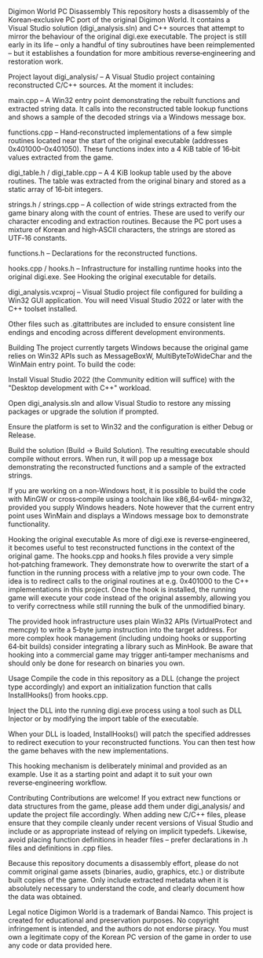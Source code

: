 <!-- This repository documents a work‑in‑progress reconstruction of a very obscure piece of gaming history: the Korean‑exclusive PC port of the first **Digimon World** title. The goal of the project is to analyse and disassemble the original executable, re‑implement its behaviour in portable C/C++ and provide infrastructure for testing the reconstructed code side‑by‑side with the original game. The end result is not meant to be a full "free game" but rather a research vehicle for understanding how this port was put together and preserving it for posterity. Please note that this repository does **not** contain or distribute any copyrighted game assets. You will need a legal copy of the Korean PC version of **Digimon World** (often referred to as *디지몬 월드*) in order to make use of the project. All data files supplied here are either extracted metadata (such as lookup tables and strings) or new code written from scratch. -->
Digimon World PC Disassembly
This repository hosts a disassembly of the Korean‑exclusive PC port of
the original Digimon World. It contains a Visual Studio solution
(digi_analysis.sln) and C++ sources that attempt to mirror the
behaviour of the original digi.exe executable. The project is still
early in its life – only a handful of tiny subroutines have been
reimplemented – but it establishes a foundation for more ambitious
reverse‑engineering and restoration work.

Project layout
digi_analysis/ – A Visual Studio project containing reconstructed
C/C++ sources. At the moment it includes:

main.cpp – A Win32 entry point demonstrating the rebuilt
functions and extracted string data. It calls into the
reconstructed table lookup functions and shows a sample of the
decoded strings via a Windows message box.

functions.cpp – Hand‑reconstructed implementations of a few
simple routines located near the start of the original executable
(addresses 0x401000–0x401050). These functions index into a
4 KiB table of 16‑bit values extracted from the game.

digi_table.h / digi_table.cpp – A 4 KiB lookup table used by
the above routines. The table was extracted from the original
binary and stored as a static array of 16‑bit integers.

strings.h / strings.cpp – A collection of wide strings
extracted from the game binary along with the count of entries.
These are used to verify our character encoding and extraction
routines. Because the PC port uses a mixture of Korean and
high‑ASCII characters, the strings are stored as UTF‑16 constants.

functions.h – Declarations for the reconstructed functions.

hooks.cpp / hooks.h – Infrastructure for installing runtime
hooks into the original digi.exe. See Hooking the original
executable for details.

digi_analysis.vcxproj – Visual Studio project file configured
for building a Win32 GUI application. You will need Visual Studio
2022 or later with the C++ toolset installed.

Other files such as .gitattributes are included to ensure consistent
line endings and encoding across different development environments.

Building
The project currently targets Windows because the original game relies
on Win32 APIs such as MessageBoxW, MultiByteToWideChar and the
WinMain entry point. To build the code:

Install Visual Studio 2022 (the Community edition will suffice)
with the "Desktop development with C++" workload.

Open digi_analysis.sln and allow Visual Studio to restore any
missing packages or upgrade the solution if prompted.

Ensure the platform is set to Win32 and the configuration is
either Debug or Release.

Build the solution (Build → Build Solution). The resulting
executable should compile without errors. When run, it will pop up
a message box demonstrating the reconstructed functions and a sample
of the extracted strings.

If you are working on a non‑Windows host, it is possible to build the
code with MinGW or cross‑compile using a toolchain like x86_64‑w64‑ mingw32, provided you supply Windows headers. Note however that the
current entry point uses WinMain and displays a Windows message box
to demonstrate functionality.

Hooking the original executable
As more of digi.exe is reverse‑engineered, it becomes useful to
test reconstructed functions in the context of the original game. The
hooks.cpp and hooks.h files provide a very simple hot‑patching
framework. They demonstrate how to overwrite the start of a function
in the running process with a relative jmp to your own code. The
idea is to redirect calls to the original routines at e.g. 0x401000
to the C++ implementations in this project. Once the hook is
installed, the running game will execute your code instead of the
original assembly, allowing you to verify correctness while still
running the bulk of the unmodified binary.

The provided hook infrastructure uses plain Win32 APIs (VirtualProtect
and memcpy) to write a 5‑byte jump instruction into the target
address. For more complex hook management (including undoing hooks or
supporting 64‑bit builds) consider integrating a library such as
MinHook. Be aware that
hooking into a commercial game may trigger anti‑tamper mechanisms and
should only be done for research on binaries you own.

Usage
Compile the code in this repository as a DLL (change the
project type accordingly) and export an initialization function that
calls InstallHooks() from hooks.cpp.

Inject the DLL into the running digi.exe process using a tool
such as DLL Injector or by modifying
the import table of the executable.

When your DLL is loaded, InstallHooks() will patch the
specified addresses to redirect execution to your reconstructed
functions. You can then test how the game behaves with the new
implementations.

This hooking mechanism is deliberately minimal and provided as an
example. Use it as a starting point and adapt it to suit your own
reverse‑engineering workflow.

Contributing
Contributions are welcome! If you extract new functions or data
structures from the game, please add them under digi_analysis/ and
update the project file accordingly. When adding new C/C++ files,
please ensure that they compile cleanly under recent versions of
Visual Studio and include <cstdint> or <cstddef> as appropriate
instead of relying on implicit typedefs. Likewise, avoid placing
function definitions in header files – prefer declarations in .h
files and definitions in .cpp files.

Because this repository documents a disassembly effort, please do not
commit original game assets (binaries, audio, graphics, etc.) or
distribute built copies of the game. Only include extracted metadata
when it is absolutely necessary to understand the code, and clearly
document how the data was obtained.

Legal notice
Digimon World is a trademark of Bandai Namco. This project is
created for educational and preservation purposes. No copyright
infringement is intended, and the authors do not endorse piracy. You
must own a legitimate copy of the Korean PC version of the game in
order to use any code or data provided here.
